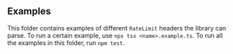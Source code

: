 ## Examples

This folder contains examples of different `RateLimit` headers the library can
parse. To run a certain example, use `npx tsx <name>.example.ts`. To run all the
examples in this folder, run `npm test`.
